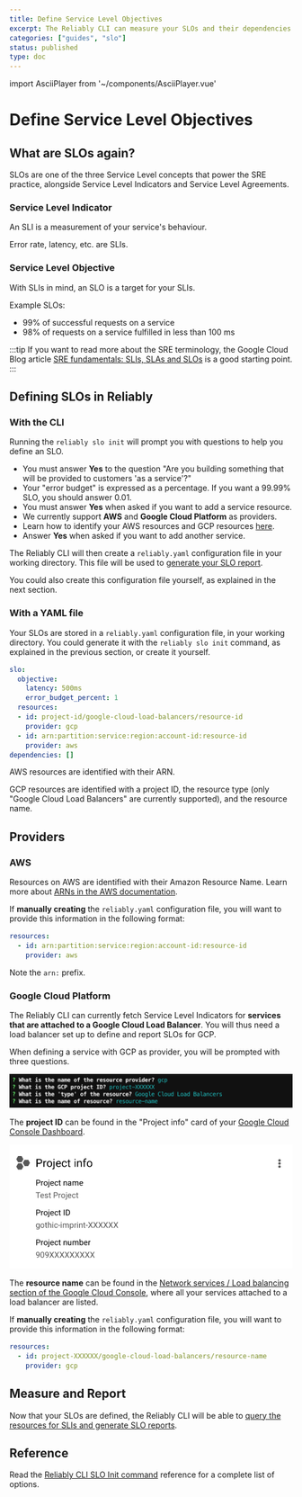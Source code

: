 ```yaml
---
title: Define Service Level Objectives
excerpt: The Reliably CLI can measure your SLOs and their dependencies.
categories: ["guides", "slo"]
status: published
type: doc
---
```

import AsciiPlayer from '~/components/AsciiPlayer.vue'

# Define Service Level Objectives

## What are SLOs again?

SLOs are one of the three Service Level concepts that power the SRE practice, 
alongside Service Level Indicators and Service Level Agreements.

### Service Level Indicator

An SLI is a measurement of your service's behaviour.

Error rate, latency, etc.
are SLIs.

### Service Level Objective

With SLIs in mind, an SLO is a target for your SLIs.

Example SLOs:
- 99% of successful requests on a service
- 98% of requests on a service fulfilled in less than 100 ms

:::tip
If you want to read more about the SRE terminology, the Google Cloud Blog 
article <a href="https://cloud.google.com/blog/products/devops-sre/sre-fundamentals-slis-slas-and-slos" target="_blank" rel="noopener noreferer">SRE fundamentals: SLIs, SLAs and SLOs</a> is a good starting point.
:::

## Defining SLOs in Reliably

### With the CLI

Running the `reliably slo init` will prompt you with questions to help you 
define an SLO.

<AsciiPlayer id="wj157A62pH3FYByLfXb978HKj" />

* You must answer **Yes** to the question "Are you building something that will be provided to customers 'as a service'?"
* Your "error budget" is expressed as a percentage. If you want a 99.99% SLO, you should answer 0.01.
* You must answer **Yes** when asked if you want to add a service resource.
* We currently support **AWS** and **Google Cloud Platform** as providers.
* Learn how to identify your AWS resources and GCP resources [here](#providers).
* Answer **Yes** when asked if you want to add another service.

The Reliably CLI will then create a `reliably.yaml` configuration file in your 
working directory. This file will be used to 
[generate your SLO report](/docs/guides/slo/slo-reports/).

You could also create this configuration file yourself, as explained in the next
section.

### With a YAML file

Your SLOs are stored in a `reliably.yaml` configuration file, in your working
directory. You could generate it with the `reliably slo init` command, as 
explained in the previous section, or create it yourself.

```yaml
slo:
  objective:
    latency: 500ms
    error_budget_percent: 1
  resources:
  - id: project-id/google-cloud-load-balancers/resource-id
    provider: gcp
  - id: arn:partition:service:region:account-id:resource-id
    provider: aws
dependencies: []

```

AWS resources are identified with their ARN.

GCP resources are identified with a project ID, the resource type (only "Google
Cloud Load Balancers" are currently supported), and the resource name.

## Providers

### AWS

Resources on AWS are identified with their Amazon Resource Name. Learn more 
about <a href="https://docs.aws.amazon.com/general/latest/gr/aws-arns-and-namespaces.html" target="_blank" rel="noopener noreferer">ARNs in the AWS documentation</a>.

If **manually creating** the `reliably.yaml` configuration file, you will want to provide this information in the following format:

```yaml
resources:
  - id: arn:partition:service:region:account-id:resource-id
    provider: aws
```

Note the `arn:` prefix.

### Google Cloud Platform

The Reliably CLI can currently fetch Service Level Indicators for **services that are attached to a Google Cloud Load Balancer**. You will thus need a load balancer set up to define and report SLOs for GCP.

When defining a service with GCP as provider, you will be prompted with three questions.

![Screenshot of the questions asked by the CLI](./images/reliably-gcp-resource-id.png)

The **project ID** can be found in the "Project info" card of your <a href="https://console.cloud.google.com/home/dashboard" target="_blank" rel="noopener noreferer">Google Cloud Console Dashboard</a>.

![Screenshot of Project info card in the Google CLoud Console](./images/gcp-project-info-card.png)

The **resource name** can be found in the <a href="https://console.cloud.google.com/net-services/loadbalancing/" target="_blank" rel="noopener noreferer">Network services / Load balancing section of the Google Cloud Console</a>, where all your services attached to a load balancer are listed.

If **manually creating** the `reliably.yaml` configuration file, you will want to provide this information in the following format:

```yaml
resources:
  - id: project-XXXXXX/google-cloud-load-balancers/resource-name
    provider: gcp
```

## Measure and Report

Now that your SLOs are defined, the Reliably CLI will be able to 
[query the resources for SLIs and generate SLO reports](/docs/guides/slo/slo-reports/).

## Reference

Read the [Reliably CLI SLO Init command](/docs/reference/cli/reliably-slo-init/) reference for a complete list of options.